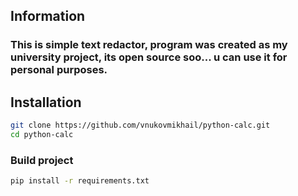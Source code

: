 ## Information

### This is simple text redactor, program was created as my university project, its open source soo... u can use it for personal purposes. 

## Installation

```bash
git clone https://github.com/vnukovmikhail/python-calc.git
cd python-calc
```

### Build project

```bash
pip install -r requirements.txt
```